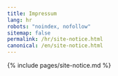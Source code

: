 ```yaml
---
title: Impressum
lang: hr
robots: "noindex, nofollow"
sitemap: false
permalink: /hr/site-notice.html
canonical: /en/site-notice.html
---
```


{% include pages/site-notice.md %}
